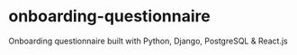 # onboarding-questionnaire
Onboarding questionnaire built with Python, Django, PostgreSQL &amp; React.js
